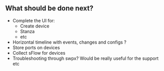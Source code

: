 

## What should be done next?

 - Complete the UI for:
     - Create device
     - Stanza
     - etc
 - Horizontal timeline with events, changes and configs ?
 - Store ports on devices
 - Collect sFlow for devices
 - Troubleshooting through swpx? Would be really useful for the support etc